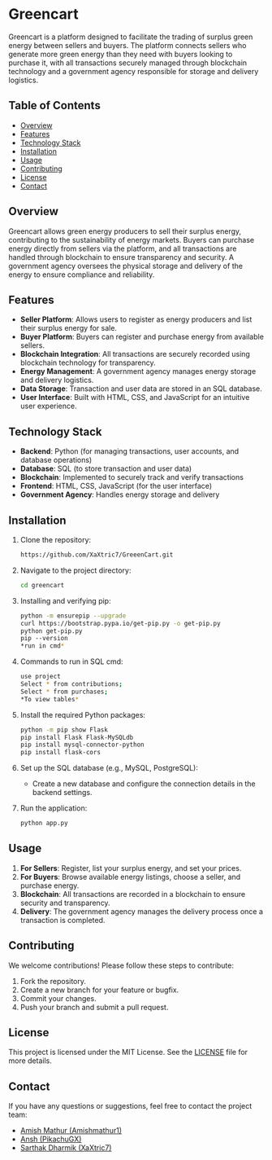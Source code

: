 # Greencart

Greencart is a platform designed to facilitate the trading of surplus green energy between sellers and buyers. The platform connects sellers who generate more green energy than they need with buyers looking to purchase it, with all transactions securely managed through blockchain technology and a government agency responsible for storage and delivery logistics.

## Table of Contents

- [Overview](#overview)
- [Features](#features)
- [Technology Stack](#technology-stack)
- [Installation](#installation)
- [Usage](#usage)
- [Contributing](#contributing)
- [License](#license)
- [Contact](#contact)

## Overview

Greencart allows green energy producers to sell their surplus energy, contributing to the sustainability of energy markets. Buyers can purchase energy directly from sellers via the platform, and all transactions are handled through blockchain to ensure transparency and security. A government agency oversees the physical storage and delivery of the energy to ensure compliance and reliability.

## Features

- **Seller Platform**: Allows users to register as energy producers and list their surplus energy for sale.
- **Buyer Platform**: Buyers can register and purchase energy from available sellers.
- **Blockchain Integration**: All transactions are securely recorded using blockchain technology for transparency.
- **Energy Management**: A government agency manages energy storage and delivery logistics.
- **Data Storage**: Transaction and user data are stored in an SQL database.
- **User Interface**: Built with HTML, CSS, and JavaScript for an intuitive user experience.

## Technology Stack

- **Backend**: Python (for managing transactions, user accounts, and database operations)
- **Database**: SQL (to store transaction and user data)
- **Blockchain**: Implemented to securely track and verify transactions
- **Frontend**: HTML, CSS, JavaScript (for the user interface)
- **Government Agency**: Handles energy storage and delivery

## Installation

1. Clone the repository:

   ```bash
   https://github.com/XaXtric7/GreeenCart.git
   ```

2. Navigate to the project directory:

   ```bash
   cd greencart
   ```

3. Installing and verifying pip:

   ```bash
   python -m ensurepip --upgrade
   curl https://bootstrap.pypa.io/get-pip.py -o get-pip.py
   python get-pip.py
   pip --version
   *run in cmd*
   ```

4. Commands to run in SQL cmd:

   ```bash
   use project
   Select * from contributions;
   Select * from purchases;
   *To view tables*
   ```

5. Install the required Python packages:

   ```bash
   python -m pip show Flask
   pip install Flask Flask-MySQLdb
   pip install mysql-connector-python
   pip install flask-cors
   ```

6. Set up the SQL database (e.g., MySQL, PostgreSQL):

   - Create a new database and configure the connection details in the backend settings.

7. Run the application:
   ```bash
   python app.py
   ```

## Usage

1. **For Sellers**: Register, list your surplus energy, and set your prices.
2. **For Buyers**: Browse available energy listings, choose a seller, and purchase energy.
3. **Blockchain**: All transactions are recorded in a blockchain to ensure security and transparency.
4. **Delivery**: The government agency manages the delivery process once a transaction is completed.

## Contributing

We welcome contributions! Please follow these steps to contribute:

1. Fork the repository.
2. Create a new branch for your feature or bugfix.
3. Commit your changes.
4. Push your branch and submit a pull request.

## License

This project is licensed under the MIT License. See the [LICENSE](LICENSE) file for more details.

## Contact

If you have any questions or suggestions, feel free to contact the project team:

- [Amish Mathur (Amishmathur1)](https://github.com/amishmathur1)
- [Ansh (PikachuGX)](https://github.com/PikachuGX)
- [Sarthak Dharmik (XaXtric7)](https://github.com/XaXtric7)
